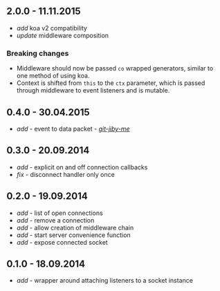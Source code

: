 ## 2.0.0 - 11.11.2015

* _add_ koa v2 compatibility
* _update_ middleware composition

### Breaking changes

* Middleware should now be passed `co` wrapped generators, similar to one method of using koa.
* Context is shifted from `this` to the `ctx` parameter, which is passed through middleware to event listeners and is mutable.


## 0.4.0 - 30.04.2015

* _add_ - event to data packet - *[git-jiby-me](https://github.com/git-jiby-me)*

## 0.3.0 - 20.09.2014

* _add_ - explicit on and off connection callbacks
* _fix_ - disconnect handler only once

## 0.2.0 - 19.09.2014

* _add_ - list of open connections
* _add_ - remove a connection
* _add_ - allow creation of middleware chain
* _add_ - start server convenience function
* _add_ - expose connected socket

## 0.1.0 - 18.09.2014

* _add_ - wrapper around attaching listeners to a socket instance
